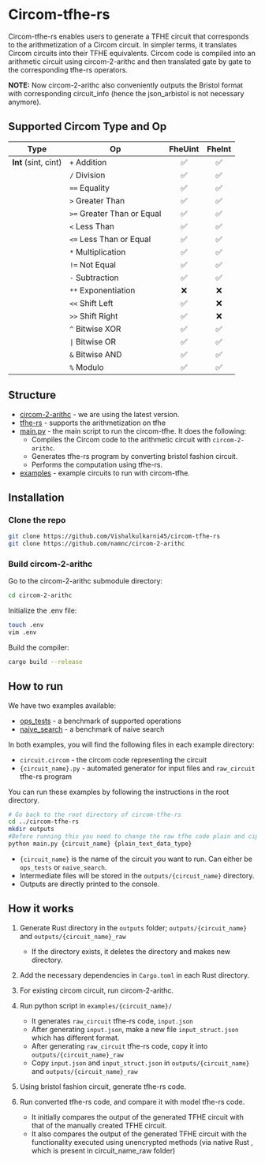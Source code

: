 # Circom-tfhe-rs

Circom-tfhe-rs enables users to generate a TFHE circuit that corresponds to the arithmetization of a Circom circuit. In simpler terms, it translates Circom circuits into their TFHE equivalents. Circom code is compiled into an arithmetic circuit using circom-2-arithc and then translated gate by gate to the corresponding tfhe-rs operators.

**NOTE:** Now circom-2-arithc also conveniently outputs the Bristol format with corresponding circuit_info (hence the json_arbistol is not necessary anymore).



## Supported Circom Type and Op

| Type                 | Op                             |   FheUint  |  FheInt  |
| -------------------- | ------------------------------ | :-------:  | :-------:|
| **Int** (sint, cint) | `+`      Addition              |     ✅     |     ✅     |
|                      | `/`      Division              |     ✅     |     ✅     |
|                      | `==`     Equality              |     ✅     |     ✅     |
|                      | `>`      Greater Than          |     ✅     |     ✅     |
|                      | `>=`     Greater Than or Equal |     ✅     |     ✅     |
|                      | `<`      Less Than             |     ✅     |     ✅     |
|                      | `<=`     Less Than or Equal    |     ✅     |     ✅     |
|                      | `*`   Multiplication           |     ✅     |     ✅     |
|                      | `!=` Not Equal                 |     ✅     |     ✅     |
|                      | `-`  Subtraction               |     ✅     |     ✅     |
|                      | `**` Exponentiation            |     ❌     |     ❌     |
|                      | `<<` Shift Left                |     ✅     |     ❌     |
|                      | `>>` Shift Right               |     ✅     |     ❌     |
|                      | `^`  Bitwise XOR               |     ✅     |     ✅     |
|                      | `\|` Bitwise OR                |     ✅     |     ✅     |
|                      | `&`  Bitwise AND               |     ✅     |     ✅     |
|                      | `%`  Modulo                    |     ✅     |     ✅     |



## Structure

- [circom-2-arithc](https://github.com/namnc/circom-2-arithc) - we are using the latest version.
- [tfhe-rs](https://github.com/zama-ai/tfhe-rs) - supports the arithmetization on tfhe
- [main.py](./main.py) - the main script to run the circom-tfhe. It does the following:
  - Compiles the Circom code to the arithmetic circuit with `circom-2-arithc`.
  - Generates tfhe-rs program by converting bristol fashion circuit.
  - Performs the computation using tfhe-rs.
- [examples](./examples) - example circuits to run with circom-tfhe.



## Installation

### Clone the repo

```bash
git clone https://github.com/Vishalkulkarni45/circom-tfhe-rs
git clone https://github.com/namnc/circom-2-arithc
```

### Build circom-2-arithc

Go to the circom-2-arithc submodule directory:

```bash
cd circom-2-arithc
```

Initialize the .env file:

```bash
touch .env
vim .env
```

Build the compiler:

```bash
cargo build --release
```



## How to run

We have two examples available:

- [ops_tests](./examples/ops_tests/) - a benchmark of supported operations
- [naive_search](./examples/naive_search/) - a benchmark of naive search

In both examples, you will find the following files in each example directory:

- `circuit.circom` - the circom code representing the circuit
- `{circuit_name}.py` - automated generator for input files and `raw_circuit` tfhe-rs program

You can run these examples by following the instructions in the root directory.

```bash
# Go back to the root directory of circom-tfhe-rs
cd ../circom-tfhe-rs
mkdir outputs
#Before running this you need to change the raw tfhe code plain and cipher text data type manunal
python main.py {circuit_name} {plain_text_data_type} 
```
- `{circuit_name}` is the name of the circuit you want to run. Can either be `ops_tests` or `naive_search`.
- Intermediate files will be stored in the `outputs/{circuit_name}` directory.
- Outputs are directly printed to the console.



## How it works

1. Generate Rust directory in the `outputs` folder; `outputs/{circuit_name}` and `outputs/{circuit_name}_raw`

   - If the directory exists, it deletes the directory and makes new directory.


2. Add the necessary dependencies in `Cargo.toml` in each Rust directory.
3. For existing circom circuit, run circom-2-arithc.
4. Run python script in `examples/{circuit_name}/`
   - It generates `raw_circuit` tfhe-rs code, `input.json`
   - After generating `input.json`, make a new file `input_struct.json` which has different format.
   - After generating `raw_circuit` tfhe-rs code, copy it into `outputs/{circuit_name}_raw`
   - Copy `input.json` and `input_struct.json` in `outputs/{circuit_name}` and `outputs/{circuit_name}_raw`
5. Using bristol fashion circuit, generate tfhe-rs code.
6. Run converted tfhe-rs code, and compare it with model tfhe-rs code.
   - It initially compares the output of the generated TFHE circuit with that of the manually created TFHE circuit.
   - It also compares the output of the generated TFHE circuit with the functionality executed using unencrypted methods (via native Rust , which is present in circuit_name_raw folder) 
